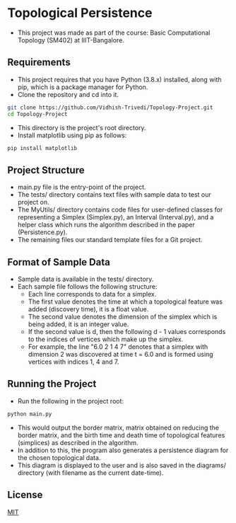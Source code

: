 # Topological Persistence
- This project was made as part of the course: Basic Computational Topology (SM402) at IIIT-Bangalore.

## Requirements
- This project requires that you have Python (3.8.x) installed, along with pip, which is a package manager for Python.
- Clone the repository and cd into it.

```bash
git clone https://github.com/Vidhish-Trivedi/Topology-Project.git
cd Topology-Project
```
- This directory is the project's root directory.
- Install matplotlib using pip as follows:

```bash
pip install matplotlib
```

## Project Structure
- main.py file is the entry-point of the project.
- The tests/ directory contains text files with sample data to test our project on.
- The MyUtils/ directory contains code files for user-defined classes for representing a Simplex (Simplex.py), an Interval (Interval.py), and a helper class which runs the algorithm described in the paper (Persistence.py).
- The remaining files our standard template files for a Git project.

## Format of Sample Data
* Sample data is available in the tests/ directory.
* Each sample file follows the following structure:
    * Each line corresponds to data for a simplex.
    * The first value denotes the time at which a topological feature was added (discovery time), it is a float value.
    * The second value denotes the dimension of the simplex which is being added, it is an integer value.
    * If the second value is d, then the following d - 1 values corresponds to the indices of vertices which make up the simplex.
    * For example, the line "6.0 2 1 4 7" denotes that a simplex with dimension 2 was discovered at time t = 6.0 and is formed using vertices with indices 1, 4 and 7.

## Running the Project
- Run the following in the project root:

```bash
python main.py
```
- This would output the border matrix, matrix obtained on reducing the border matrix, and the birth time and death time of topological features (simplices) as described in the algorithm.
- In addition to this, the program also generates a persistence diagram for the chosen topological data.
- This diagram is displayed to the user and is also saved in the diagrams/ directory (with filename as the current date-time).

## License

[MIT](https://choosealicense.com/licenses/mit/)
